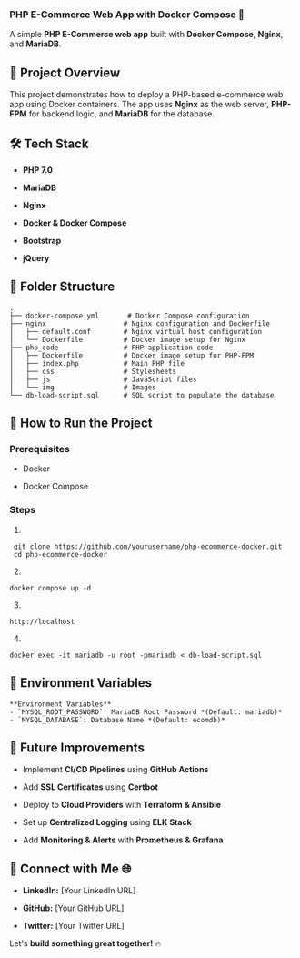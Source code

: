 ### **PHP E-Commerce Web App with Docker Compose 🚀**

A simple **PHP E-Commerce web app** built with **Docker Compose**, **Nginx**, and **MariaDB**.

📌 Project Overview
-------------------

This project demonstrates how to deploy a PHP-based e-commerce web app using Docker containers. The app uses **Nginx** as the web server, **PHP-FPM** for backend logic, and **MariaDB** for the database.

🛠️ Tech Stack
--------------

*   **PHP 7.0**
    
*   **MariaDB**
    
*   **Nginx**
    
*   **Docker & Docker Compose**
    
*   **Bootstrap**
    
*   **jQuery**
    

📂 Folder Structure
-------------------

```
.
├── docker-compose.yml       # Docker Compose configuration
├── nginx                   # Nginx configuration and Dockerfile
│   ├── default.conf        # Nginx virtual host configuration
│   └── Dockerfile          # Docker image setup for Nginx
├── php_code                # PHP application code
│   ├── Dockerfile          # Docker image setup for PHP-FPM
│   ├── index.php           # Main PHP file
│   ├── css                 # Stylesheets
│   ├── js                  # JavaScript files
│   └── img                 # Images
└── db-load-script.sql      # SQL script to populate the database
```

🚀 How to Run the Project
-------------------------

### **Prerequisites**

*   Docker
    
*   Docker Compose
    

### **Steps**

1.  
```
 git clone https://github.com/yourusername/php-ecommerce-docker.git
 cd php-ecommerce-docker
```
2. 
```
docker compose up -d
```  
3.  
```
http://localhost
```    
4.  
```
docker exec -it mariadb -u root -pmariadb < db-load-script.sql
```    

🔐 Environment Variables
------------------------

```
**Environment Variables**
- `MYSQL_ROOT_PASSWORD`: MariaDB Root Password *(Default: mariadb)*
- `MYSQL_DATABASE`: Database Name *(Default: ecomdb)*
```
🎯 Future Improvements
----------------------

*   Implement **CI/CD Pipelines** using **GitHub Actions**
    
*   Add **SSL Certificates** using **Certbot**
    
*   Deploy to **Cloud Providers** with **Terraform & Ansible**
    
*   Set up **Centralized Logging** using **ELK Stack**
    
*   Add **Monitoring & Alerts** with **Prometheus & Grafana**
    

📌 Connect with Me 🌐
---------------------

*   **LinkedIn:** \[Your LinkedIn URL\]
    
*   **GitHub:** \[Your GitHub URL\]
    
*   **Twitter:** \[Your Twitter URL\]
    

Let's **build something great together!** 🔥
